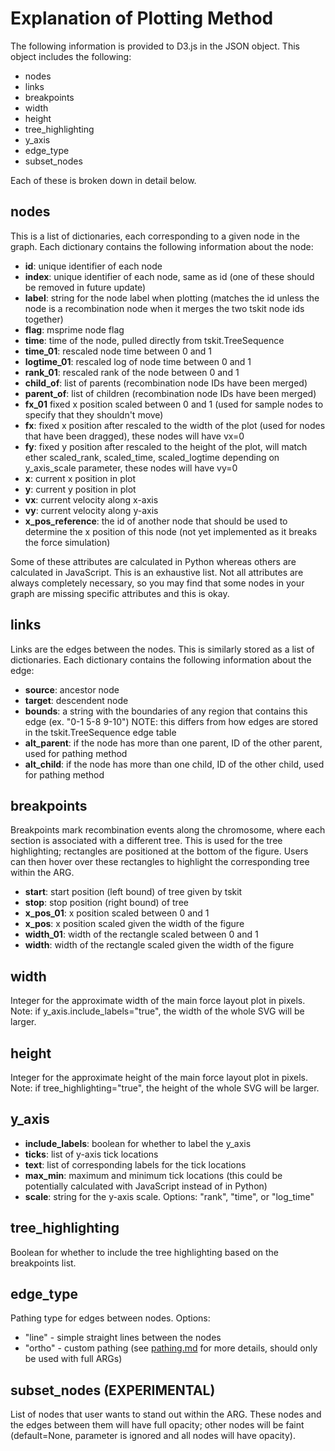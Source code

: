 # Explanation of Plotting Method

The following information is provided to D3.js in the JSON object. This object includes the following:

* nodes
* links
* breakpoints
* width
* height
* tree_highlighting
* y_axis
* edge_type
* subset_nodes

Each of these is broken down in detail below.

## nodes

This is a list of dictionaries, each corresponding to a given node in the graph. Each dictionary contains the following information about the node:

* **id**: unique identifier of each node
* **index**: unique identifier of each node, same as id (one of these should be removed in future update)
* **label**: string for the node label when plotting (matches the id unless the node is a recombination node when it merges the two tskit node ids together)
* **flag**: msprime node flag
* **time**: time of the node, pulled directly from tskit.TreeSequence
* **time_01**: rescaled node time between 0 and 1
* **logtime_01**: rescaled log of node time between 0 and 1
* **rank_01**: rescaled rank of the node between 0 and 1
* **child_of**: list of parents (recombination node IDs have been merged)
* **parent_of**: list of children (recombination node IDs have been merged)
* **fx_01** fixed x position scaled between 0 and 1 (used for sample nodes to specify that they shouldn't move)
* **fx**: fixed x position after rescaled to the width of the plot (used for nodes that have been dragged), these nodes will have vx=0
* **fy**: fixed y position after rescaled to the height of the plot, will match ether scaled_rank, scaled_time, scaled_logtime depending on y_axis_scale parameter, these nodes will have vy=0
* **x**: current x position in plot
* **y**: current y position in plot
* **vx**: current velocity along x-axis
* **vy**: current velocity along y-axis
* **x_pos_reference**: the id of another node that should be used to determine the x position of this node (not yet implemented as it breaks the force simulation)

Some of these attributes are calculated in Python whereas others are calculated in JavaScript. This is an exhaustive list. Not all attributes are always completely necessary, so you may find that some nodes in your graph are missing specific attributes and this is okay.

## links

Links are the edges between the nodes. This is similarly stored as a list of dictionaries. Each dictionary contains the following information about the edge:

* **source**: ancestor node
* **target**: descendent node
* **bounds**: a string with the boundaries of any region that contains this edge (ex. "0-1 5-8 9-10") NOTE: this differs from how edges are stored in the tskit.TreeSequence edge table
* **alt_parent**: if the node has more than one parent, ID of the other parent, used for pathing method
* **alt_child**: if the node has more than one child, ID of the other child, used for pathing method


## breakpoints

Breakpoints mark recombination events along the chromosome, where each section is associated with a different tree. This is used for the tree highlighting; rectangles are positioned at the bottom of the figure. Users can then hover over these rectangles to highlight the corresponding tree within the ARG.

* **start**: start position (left bound) of tree given by tskit
* **stop**: stop position (right bound) of tree
* **x_pos_01**: x position scaled between 0 and 1
* **x_pos**: x position scaled given the width of the figure
* **width_01**: width of the rectangle scaled between 0 and 1
* **width**: width of the rectangle scaled given the width of the figure

## width

Integer for the approximate width of the main force layout plot in pixels. Note: if y_axis.include_labels="true", the width of the whole SVG will be larger.

## height

Integer for the approximate height of the main force layout plot in pixels. Note: if tree_highlighting="true", the height of the whole SVG will be larger.

## y_axis

* **include_labels**: boolean for whether to label the y_axis
* **ticks**: list of y-axis tick locations
* **text**: list of corresponding labels for the tick locations
* **max_min**: maximum and minimum tick locations (this could be potentially calculated with JavaScript instead of in Python)
* **scale**: string for the y-axis scale. Options: "rank", "time", or "log_time"

## tree_highlighting

Boolean for whether to include the tree highlighting based on the breakpoints list.

## edge_type

Pathing type for edges between nodes. Options:
* "line" - simple straight lines between the nodes
* "ortho" - custom pathing (see [pathing.md](pathing.md) for more details, should only be used with full ARGs)

## subset_nodes (EXPERIMENTAL)

List of nodes that user wants to stand out within the ARG. These nodes and the edges between them will have full opacity; other nodes will be faint (default=None, parameter is ignored and all nodes will have opacity).
